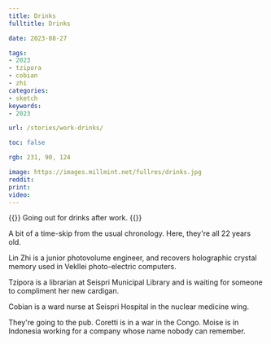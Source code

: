 ```yaml
---
title: Drinks
fulltitle: Drinks

date: 2023-08-27

tags:
- 2023
- tzipora
- cobian
- zhi
categories:
- sketch
keywords:
- 2023

url: /stories/work-drinks/

toc: false

rgb: 231, 90, 124

image: https://images.millmint.net/fullres/drinks.jpg
reddit:
print:
video:
---
```

{{<note caption>}}
Going out for drinks after work.
{{</note>}}

A bit of a time-skip from the usual chronology. Here, they're all 22 years old.

Lin Zhi is a junior photovolume engineer, and recovers holographic crystal memory used in Vekllei photo-electric computers.

Tzipora is a librarian at Seispri Municipal Library and is waiting for someone to compliment her new cardigan.

Cobian is a ward nurse at Seispri Hospital in the nuclear medicine wing.

They're going to the pub. Coretti is in a war in the Congo. Moise is in Indonesia working for a company whose name nobody can remember.
